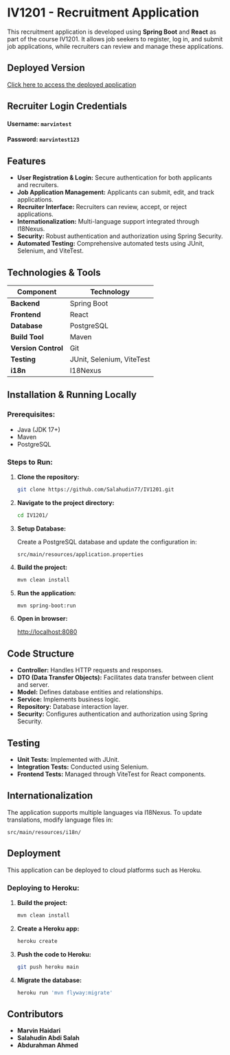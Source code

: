 # IV1201 - Recruitment Application

This recruitment application is developed using **Spring Boot** and **React** as part of the course IV1201. It allows job seekers to register, log in, and submit job applications, while recruiters can review and manage these applications.

## **Deployed Version**  
[Click here to access the deployed application](https://iv1201-frontend-7cb3b1d26c0b.herokuapp.com/home)  

## **Recruiter Login Credentials**  
#### **Username:** `marvintest`  
#### **Password:** `marvintest123`  

## Features

- **User Registration & Login:** Secure authentication for both applicants and recruiters.
- **Job Application Management:** Applicants can submit, edit, and track applications.
- **Recruiter Interface:** Recruiters can review, accept, or reject applications.
- **Internationalization:** Multi-language support integrated through I18Nexus.
- **Security:** Robust authentication and authorization using Spring Security.
- **Automated Testing:** Comprehensive automated tests using JUnit, Selenium, and ViteTest.

## Technologies & Tools

| Component           | Technology             |
|---------------------|------------------------|
| **Backend**         | Spring Boot            |
| **Frontend**        | React                  |
| **Database**        | PostgreSQL             |
| **Build Tool**      | Maven                  |
| **Version Control** | Git                    |
| **Testing**         | JUnit, Selenium, ViteTest |
| **i18n**            | I18Nexus               |

## Installation & Running Locally

### Prerequisites:
- Java (JDK 17+)
- Maven
- PostgreSQL

### Steps to Run:

1. **Clone the repository:**
   ```bash
   git clone https://github.com/Salahudin77/IV1201.git
   ```

2. **Navigate to the project directory:**

   ```bash
   cd IV1201/
   ```

3. **Setup Database:**

   Create a PostgreSQL database and update the configuration in:
   ```
   src/main/resources/application.properties
   ```

4. **Build the project:**

   ```bash
   mvn clean install
   ```

5. **Run the application:**

   ```bash
   mvn spring-boot:run
   ```

4. **Open in browser:**

   [http://localhost:8080](http://localhost:8080)

## Code Structure

- **Controller:** Handles HTTP requests and responses.
- **DTO (Data Transfer Objects):** Facilitates data transfer between client and server.
- **Model:** Defines database entities and relationships.
- **Service:** Implements business logic.
- **Repository:** Database interaction layer.
- **Security:** Configures authentication and authorization using Spring Security.

## Testing

- **Unit Tests:** Implemented with JUnit.
- **Integration Tests:** Conducted using Selenium.
- **Frontend Tests:** Managed through ViteTest for React components.

## Internationalization

The application supports multiple languages via I18Nexus. To update translations, modify language files in:

```
src/main/resources/i18n/
```

## Deployment

This application can be deployed to cloud platforms such as Heroku.

### Deploying to Heroku:

1. **Build the project:**

   ```bash
   mvn clean install
   ```

2. **Create a Heroku app:**

   ```bash
   heroku create
   ```

3. **Push the code to Heroku:**

   ```bash
   git push heroku main
   ```

4. **Migrate the database:**

   ```bash
   heroku run 'mvn flyway:migrate'
   ```

## Contributors
- **Marvin Haidari**
- **Salahudin Abdi Salah**
- **Abdurahman Ahmed**

